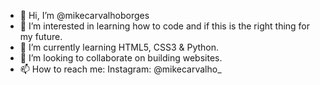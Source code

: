- 👋 Hi, I’m @mikecarvalhoborges
- 👀 I’m interested in learning how to code and if this is the right thing for my future.
- 🌱 I’m currently learning HTML5, CSS3 & Python.
- 💞️ I’m looking to collaborate on building websites.
- 📫 How to reach me: Instagram: @mikecarvalho_ 

<!---
mikecarvalhoborges/mikecarvalhoborges is a ✨ special ✨ repository because its `README.md` (this file) appears on your GitHub profile.
You can click the Preview link to take a look at your changes.
--->
